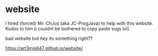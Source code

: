# website
I hired (forced) Mr. ChJus (aka JC-ProgJava) to help with this website. Kudos to him (i couldnt be bothered to copy paste svgs lol).

bad website but hey its something right??

https://art3mis647.github.io/website/
